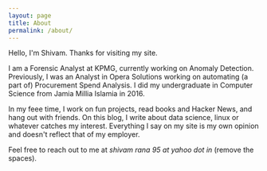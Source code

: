 ```yaml
---
layout: page
title: About
permalink: /about/
---
```


Hello, I'm Shivam. Thanks for visiting my site.

I am a Forensic Analyst at KPMG, currently working on Anomaly Detection. Previously, I was an Analyst in Opera Solutions working on automating (a part of) Procurement Spend Analysis. I did my undergraduate in Computer Science from Jamia Millia Islamia in 2016.

In my feee time, I work on fun projects, read books and Hacker News, and hang out with friends. On this blog, I write about data science, linux or whatever catches my interest. Everything I say on my site is my own opinion and doesn't reflect that of my employer.

Feel free to reach out to me at *shivam rana 95 at yahoo dot in* (remove the spaces).
